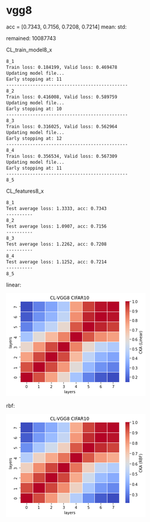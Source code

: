 # vgg8
acc = [0.7343, 0.7156, 0.7208, 0.7214] mean: std:

remained: 10087743

CL_train_model8_x
```
8_1
Train loss: 0.184199, Valid loss: 0.469478
Updating model file...
Early stopping at: 11
----------------------------------------------
8_2
Train loss: 0.416008, Valid loss: 0.589759
Updating model file...
Early stopping at: 10
----------------------------------------------
8_3
Train loss: 0.316025, Valid loss: 0.562964
Updating model file...
Early stopping at: 12
----------------------------------------------
8_4
Train loss: 0.356534, Valid loss: 0.567309
Updating model file...
Early stopping at: 11
----------------------------------------------
8_5

```

CL_features8_x
```
8_1
Test average loss: 1.3333, acc: 0.7343
----------
8_2
Test average loss: 1.0907, acc: 0.7156
----------
8_3
Test average loss: 1.2262, acc: 0.7208
----------
8_4
Test average loss: 1.1252, acc: 0.7214
----------
8_5

```

linear:

![cl_vgg8_linear](cl_vgg8_linear.png)

rbf:

![cl_vgg8_rbf](cl_vgg8_rbf.png)
